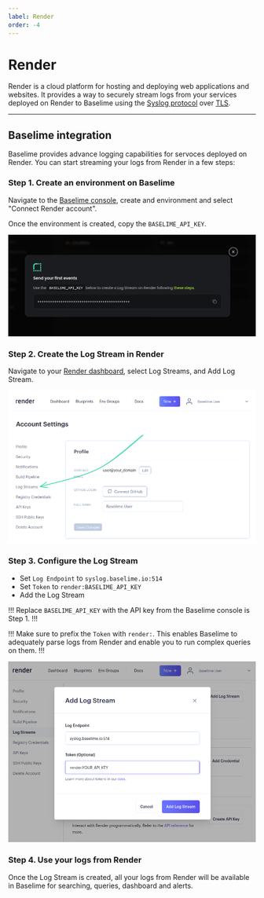 ```yaml
---
label: Render
order: -4
---
```


# Render

Render is a cloud platform for hosting and deploying web applications and websites. It provides a way to securely stream logs from your services deployed on Render to Baselime using the [Syslog protocol](https://en.wikipedia.org/wiki/Syslog) over [TLS](https://en.wikipedia.org/wiki/Transport_Layer_Security).

---

## Baselime integration

Baselime provides advance logging capabilities for servoces deployed on Render. You can start streaming your logs from Render in a few steps:

### Step 1. Create an environment on Baselime

Navigate to the [Baselime console](https://console.baselime.io), create and environment and select "Connect Render account".

Once the environment is created, copy the `BASELIME_API_KEY`.

![BASELIME_API_KEY](../assets/images/illustrations/sending-data/render/modal.png)

### Step 2. Create the Log Stream in Render

Navigate to your [Render dashboard](https://dashboard.render.com/u/usr-0/settings), select Log Streams, and Add Log Stream.


![Log Streams](../assets/images/illustrations/sending-data/render/step2.png)

### Step 3. Configure the Log Stream

- Set `Log Endpoint` to `syslog.baselime.io:514`
- Set `Token` to `render:BASELIME_API_KEY`
- Add the Log Stream

!!!
Replace `BASELIME_API_KEY` with the API key from the Baselime console is Step 1.
!!!

!!!
Make sure to prefix the `Token` with `render:`. This enables Baselime to adequately parse logs from Render and enable you to run complex queries on them.
!!!

![Add Log Stream](../assets/images/illustrations/sending-data/render/step3.png)


### Step 4. Use your logs from Render

Once the Log Stream is created, all your logs from Render will be available in Baselime for searching, queries, dashboard and alerts.


